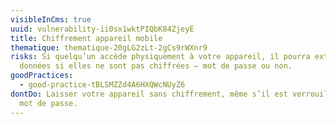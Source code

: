 ```yaml
---
visibleInCms: true
uuid: vulnerability-ii0sx1wktPIQbK84ZjeyE
title: Chiffrement appareil mobile
thematique: thematique-20gLG2zLt-2gCs9rWXnr9
risks: Si quelqu’un accède physiquement à votre appareil, il pourra extraire vos
  données si elles ne sont pas chiffrées — mot de passe ou non.
goodPractices:
  - good-practice-tBLSMZZd4A6HXQWcNUyZ6
dontDo: Laisser votre appareil sans chiffrement, même s’il est verrouillé par un
  mot de passe.
---
```

